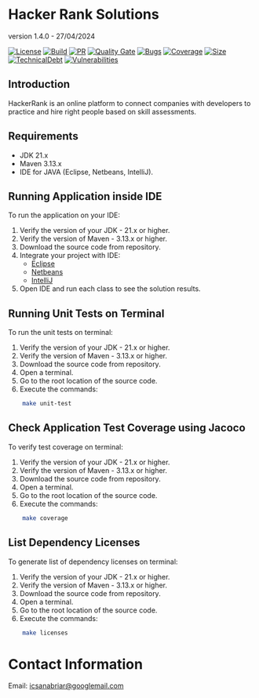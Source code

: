 # Hacker Rank Solutions

version 1.4.0 - 27/04/2024

[![License](https://img.shields.io/badge/license-apache%202.0-blue.svg)](https://opensource.org/licenses/Apache-2.0)
[![Build](https://img.shields.io/github/actions/workflow/status/icsanabriar/hackerrank-java/java-test.yaml)](https://github.com/icsanabriar/hackerrank-java/actions/workflows/java-test.yaml)
[![PR](https://img.shields.io/github/issues-pr/icsanabriar/hackerrank-java)](https://github.com/icsanabriar/hackerrank-java/pulls)
[![Quality Gate](https://sonarcloud.io/api/project_badges/measure?project=icsanabriar_hackerrank-java&metric=alert_status)](https://sonarcloud.io/project/overview?id=icsanabriar_hackerrank-java)
[![Bugs](https://sonarcloud.io/api/project_badges/measure?project=icsanabriar_hackerrank-java&metric=bugs)](https://sonarcloud.io/project/issues?resolved=false&types=BUG&id=icsanabriar_hackerrank-java)
[![Coverage](https://sonarcloud.io/api/project_badges/measure?project=icsanabriar_hackerrank-java&metric=coverage)](https://sonarcloud.io/component_measures?id=icsanabriar_hackerrank-java&metric=coverage)
[![Size](https://sonarcloud.io/api/project_badges/measure?project=icsanabriar_hackerrank-java&metric=ncloc)](https://sonarcloud.io/code?id=icsanabriar_hackerrank-java)
[![TechnicalDebt](https://sonarcloud.io/api/project_badges/measure?project=icsanabriar_hackerrank-java&metric=sqale_index)](https://sonarcloud.io/component_measures?metric=Maintainability&id=icsanabriar_hackerrank-java)
[![Vulnerabilities](https://sonarcloud.io/api/project_badges/measure?project=icsanabriar_hackerrank-java&metric=vulnerabilities)](https://sonarcloud.io/project/issues?resolved=false&types=VULNERABILITY&id=icsanabriar_hackerrank-java)

## Introduction

HackerRank is an online platform to connect companies with developers to practice and hire right people based on skill 
assessments.

## Requirements

- JDK 21.x
- Maven 3.13.x
- IDE for JAVA (Eclipse, Netbeans, IntelliJ).

## Running Application inside IDE

To run the application on your IDE:

1. Verify the version of your JDK - 21.x or higher.
2. Verify the version of Maven - 3.13.x or higher.
3. Download the source code from repository.
4. Integrate your project with IDE:
    - [Eclipse](http://books.sonatype.com/m2eclipse-book/reference/creating-sect-importing-projects.html)
    - [Netbeans](http://wiki.netbeans.org/MavenBestPractices)
    - [IntelliJ]( https://www.jetbrains.com/idea/help/importing-project-from-maven-model.html)
5. Open IDE and run each class to see the solution results.

## Running Unit Tests on Terminal

To run the unit tests on terminal:

1. Verify the version of your JDK - 21.x or higher.
2. Verify the version of Maven - 3.13.x or higher.
3. Download the source code from repository.
4. Open a terminal.
5. Go to the root location of the source code.
6. Execute the commands:

```bash
    make unit-test
```

## Check Application Test Coverage using Jacoco

To verify test coverage on terminal:

1. Verify the version of your JDK - 21.x or higher.
2. Verify the version of Maven - 3.13.x or higher.
3. Download the source code from repository.
4. Open a terminal.
5. Go to the root location of the source code.
6. Execute the commands:

```bash
    make coverage
```

## List Dependency Licenses

To generate list of dependency licenses on terminal:

1. Verify the version of your JDK - 21.x or higher.
2. Verify the version of Maven - 3.13.x or higher.
3. Download the source code from repository.
4. Open a terminal.
5. Go to the root location of the source code.
6. Execute the commands:

```bash
    make licenses
```

# Contact Information

Email: icsanabriar@googlemail.com